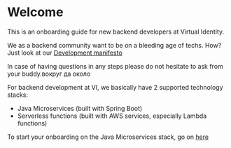 # Welcome
This is an onboarding guide for new backend developers at Virtual Identity.

We as a backend community want to be on a bleeding age of techs. How? Just look at our <a href="http://manifest-dev.virtual-identity.com/">Development manifesto</a>

In case of having questions in any steps please do not hesitate to ask from your buddy.вокруг да около

For backend development at VI, we basically have 2 supported technology stacks:
- Java Microservices (built with Spring Boot)
- Serverless functions (built with AWS services, especially  Lambda functions)

To start your onboarding on the Java Microservices stack, go on [here](java_microservice.md) 